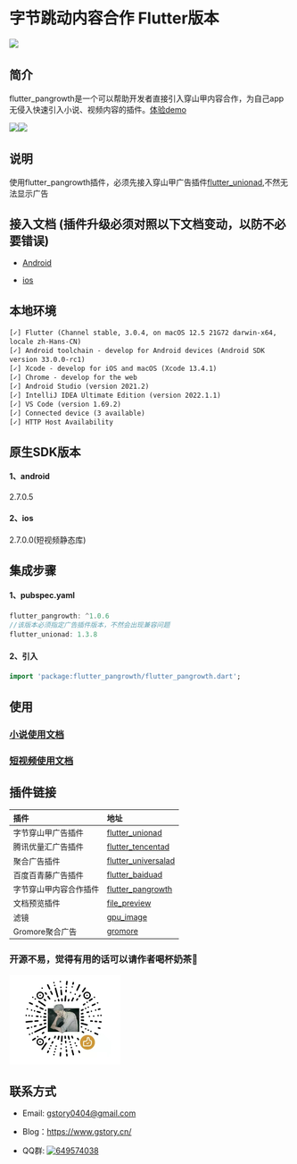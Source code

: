 # 字节跳动内容合作 Flutter版本
<p>
<a href="https://pub.flutter-io.cn/packages/flutter_pangrowth"><img src=https://img.shields.io/badge/flutter_pangrowth-v1.0.6-success></a>
</p>

## 简介
flutter_pangrowth是一个可以帮助开发者直接引入穿山甲内容合作，为自己app无侵入快速引入小说、视频内容的插件。[体验demo](https://www.pgyer.com/sUQU)

<img src="https://github.com/gstory0404/flutter_pangrowth/blob/master/images/1639014433814834.gif" width="30%"><img src="https://github.com/gstory0404/flutter_pangrowth/blob/branch_video/images/video.gif" width="30%">



## 说明

使用flutter_pangrowth插件，必须先接入穿山甲广告插件[flutter_unionad](https://github.com/gstory0404/flutter_unionad),不然无法显示广告

## 接入文档 (插件升级必须对照以下文档变动，以防不必要错误)

* [Android](https://github.com/gstory0404/flutter_pangrowth/blob/master/Android.md)

* [ios](https://github.com/gstory0404/flutter_pangrowth/blob/master/IOS.md)

## 本地环境
```
[✓] Flutter (Channel stable, 3.0.4, on macOS 12.5 21G72 darwin-x64, locale zh-Hans-CN)
[✓] Android toolchain - develop for Android devices (Android SDK version 33.0.0-rc1)
[✓] Xcode - develop for iOS and macOS (Xcode 13.4.1)
[✓] Chrome - develop for the web
[✓] Android Studio (version 2021.2)
[✓] IntelliJ IDEA Ultimate Edition (version 2022.1.1)
[✓] VS Code (version 1.69.2)
[✓] Connected device (3 available)
[✓] HTTP Host Availability
```

## 原生SDK版本
#### 1、android
2.7.0.5

#### 2、ios
2.7.0.0(短视频静态库)

## 集成步骤
#### 1、pubspec.yaml
```Dart
flutter_pangrowth: ^1.0.6
//该版本必须指定广告插件版本，不然会出现兼容问题
flutter_unionad: 1.3.8
```

#### 2、引入
```Dart
import 'package:flutter_pangrowth/flutter_pangrowth.dart';
```

## 使用

### [小说使用文档](https://github.com/gstory0404/flutter_pangrowth/blob/branch_video/novel.md)
### [短视频使用文档](https://github.com/gstory0404/flutter_pangrowth/blob/branch_video/video.md)

## 插件链接

|插件|地址|
|:----|:----|
|字节穿山甲广告插件|[flutter_unionad](https://github.com/gstory0404/flutter_unionad)|
|腾讯优量汇广告插件|[flutter_tencentad](https://github.com/gstory0404/flutter_tencentad)|
|聚合广告插件|[flutter_universalad](https://github.com/gstory0404/flutter_universalad)|
|百度百青藤广告插件|[flutter_baiduad](https://github.com/gstory0404/flutter_baiduad)|
|字节穿山甲内容合作插件|[flutter_pangrowth](https://github.com/gstory0404/flutter_pangrowth)|
|文档预览插件|[file_preview](https://github.com/gstory0404/file_preview)|
|滤镜|[gpu_image](https://github.com/gstory0404/gpu_image)|
|Gromore聚合广告|[gromore](https://github.com/gstory0404/gromore)|

### 开源不易，觉得有用的话可以请作者喝杯奶茶🧋
<img src="https://github.com/gstory0404/flutter_pangrowth/blob/master/images/weixin.jpg" width = "200" height = "160" alt="打赏"/>

## 联系方式
* Email: gstory0404@gmail.com
* Blog：https://www.gstory.cn/

* QQ群: <a target="_blank" href="https://qm.qq.com/cgi-bin/qm/qr?k=4j2_yF1-pMl58y16zvLCFFT2HEmLf6vQ&jump_from=webapi"><img border="0" src="//pub.idqqimg.com/wpa/images/group.png" alt="649574038" title="flutter交流"></a>


